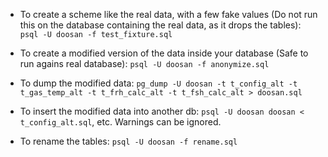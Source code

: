 * To create a scheme like the real data, with a few fake values (Do not run this on the database containing the real data, as it drops the tables):
	`psql -U doosan -f test_fixture.sql`

* To create a modified version of the data inside your database (Safe to run agains real database):
	`psql -U doosan -f anonymize.sql`

* To dump the modified data:
	`pg_dump -U doosan -t t_config_alt -t t_gas_temp_alt -t t_frh_calc_alt -t t_fsh_calc_alt > doosan.sql`

* To insert the modified data into another db:
	`psql -U doosan doosan < t_config_alt.sql`, etc. Warnings can be ignored.

* To rename the tables:
	`psql -U doosan -f rename.sql`
